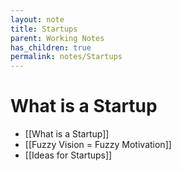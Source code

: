 ```yaml
---
layout: note
title: Startups
parent: Working Notes
has_children: true
permalink: notes/Startups
---
```


# What is a Startup
- [[What is a Startup]]
- [[Fuzzy Vision = Fuzzy Motivation]]
- [[Ideas for Startups]]
